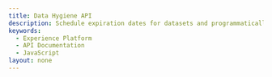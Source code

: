 ```yaml
---
title: Data Hygiene API
description: Schedule expiration dates for datasets and programmatically correct or delete your customers' stored personal data in Experience Platform.
keywords: 
  - Experience Platform
  - API Documentation
  - JavaScript
layout: none
---
```

<RedoclyAPIBlock src="/experience-platform-apis/swagger-specs/data-hygiene.yaml"/>
